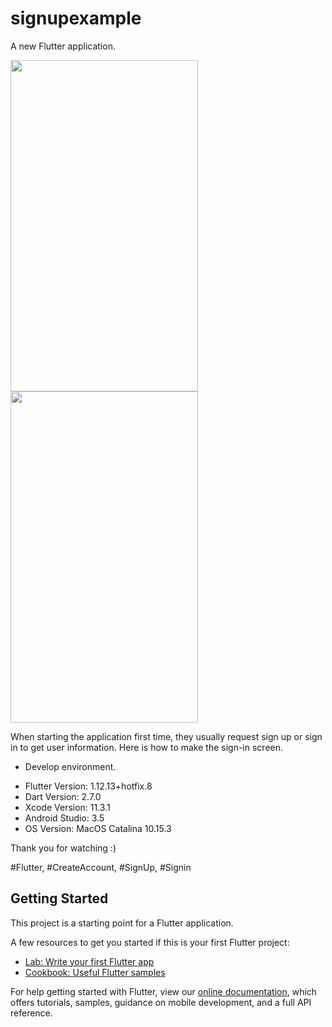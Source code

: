 # signupexample

A new Flutter application.

<img src="https://github.com/loydkim/Flutter_login_ui_loyd/blob/master/main.png" width="300" height="530">
<img src="https://github.com/loydkim/Flutter_login_ui_loyd/blob/master/main2.png" width="300" height="530">


When starting the application first time, they usually request sign up or sign in to get user information. Here is how to make the sign-in screen.

* Develop environment.

- Flutter Version: 1.12.13+hotfix.8
- Dart Version: 2.7.0
- Xcode Version: 11.3.1
- Android Studio: 3.5
- OS Version: MacOS Catalina 10.15.3

Thank you for watching :)

#Flutter, #CreateAccount, #SignUp, #Signin

## Getting Started

This project is a starting point for a Flutter application.

A few resources to get you started if this is your first Flutter project:

- [Lab: Write your first Flutter app](https://flutter.dev/docs/get-started/codelab)
- [Cookbook: Useful Flutter samples](https://flutter.dev/docs/cookbook)

For help getting started with Flutter, view our
[online documentation](https://flutter.dev/docs), which offers tutorials,
samples, guidance on mobile development, and a full API reference.
